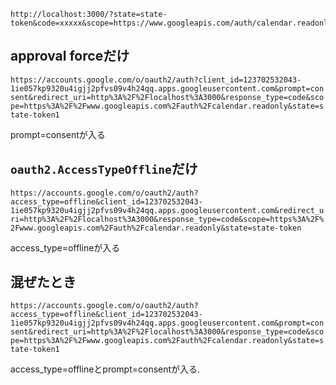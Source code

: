 ```
http://localhost:3000/?state=state-token&code=xxxxx&scope=https://www.googleapis.com/auth/calendar.readonly
```


## approval forceだけ

`https://accounts.google.com/o/oauth2/auth?client_id=123702532043-1ie057kp9320u4igjj2pfvs09v4h24qq.apps.googleusercontent.com&prompt=consent&redirect_uri=http%3A%2F%2Flocalhost%3A3000&response_type=code&scope=https%3A%2F%2Fwww.googleapis.com%2Fauth%2Fcalendar.readonly&state=state-token1`

prompt=consentが入る

## `oauth2.AccessTypeOffline`だけ

`https://accounts.google.com/o/oauth2/auth?access_type=offline&client_id=123702532043-1ie057kp9320u4igjj2pfvs09v4h24qq.apps.googleusercontent.com&redirect_uri=http%3A%2F%2Flocalhost%3A3000&response_type=code&scope=https%3A%2F%2Fwww.googleapis.com%2Fauth%2Fcalendar.readonly&state=state-token`

access_type=offlineが入る

## 混ぜたとき

`https://accounts.google.com/o/oauth2/auth?access_type=offline&client_id=123702532043-1ie057kp9320u4igjj2pfvs09v4h24qq.apps.googleusercontent.com&prompt=consent&redirect_uri=http%3A%2F%2Flocalhost%3A3000&response_type=code&scope=https%3A%2F%2Fwww.googleapis.com%2Fauth%2Fcalendar.readonly&state=state-token1`

access_type=offlineとprompt=consentが入る.
